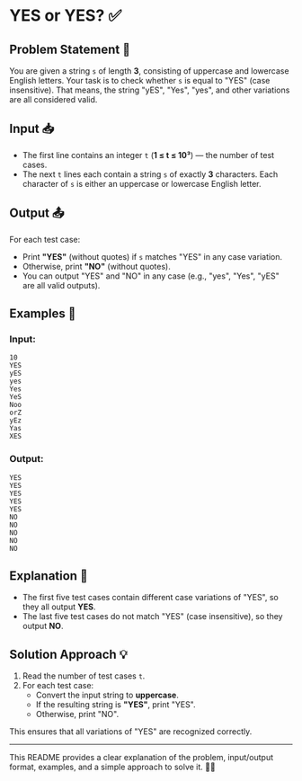 # YES or YES? ✅

## Problem Statement 📜
You are given a string `s` of length **3**, consisting of uppercase and lowercase English letters. Your task is to check whether `s` is equal to "YES" (case insensitive). That means, the string "yES", "Yes", "yes", and other variations are all considered valid.

## Input 📥
- The first line contains an integer `t` (**1 ≤ t ≤ 10³**) — the number of test cases.
- The next `t` lines each contain a string `s` of exactly **3** characters. Each character of `s` is either an uppercase or lowercase English letter.

## Output 📤
For each test case:
- Print **"YES"** (without quotes) if `s` matches "YES" in any case variation.
- Otherwise, print **"NO"** (without quotes).
- You can output "YES" and "NO" in any case (e.g., "yes", "Yes", "yES" are all valid outputs).

## Examples 📌
### Input:
```
10
YES
yES
yes
Yes
YeS
Noo
orZ
yEz
Yas
XES
```
### Output:
```
YES
YES
YES
YES
YES
NO
NO
NO
NO
NO
```

## Explanation 📝
- The first five test cases contain different case variations of "YES", so they all output **YES**.
- The last five test cases do not match "YES" (case insensitive), so they output **NO**.

## Solution Approach 💡
1. Read the number of test cases `t`.
2. For each test case:
   - Convert the input string to **uppercase**.
   - If the resulting string is **"YES"**, print "YES".
   - Otherwise, print "NO".

This ensures that all variations of "YES" are recognized correctly.

---
This README provides a clear explanation of the problem, input/output format, examples, and a simple approach to solve it. 🚀✅

